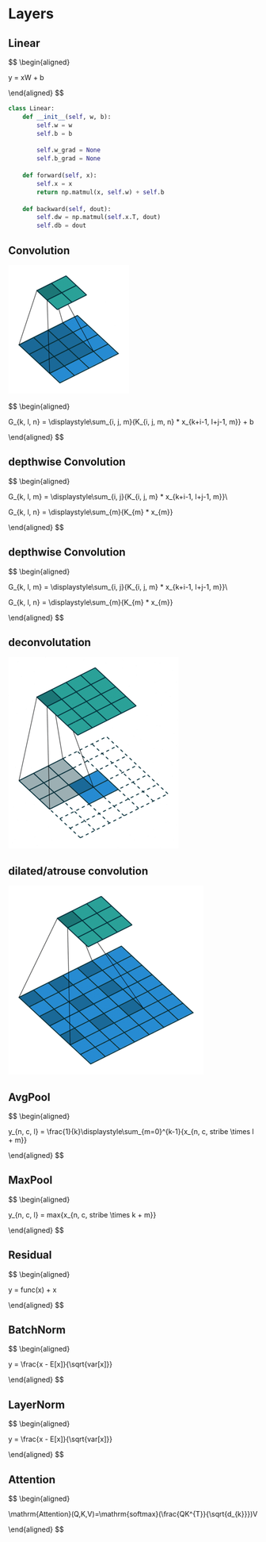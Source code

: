 # Layers

## Linear

$$
\begin{aligned}

y = xW + b

\end{aligned}
$$


```python
class Linear:
    def __init__(self, w, b):
        self.w = w
        self.b = b

        self.w_grad = None
        self.b_grad = None

    def forward(self, x):
        self.x = x
        return np.matmul(x, self.w) + self.b
    
    def backward(self, dout):
        self.dw = np.matmul(self.x.T, dout)
        self.db = dout

```

## Convolution
![alt text](conv.gif)

$$
\begin{aligned}

G_{k, l, n} = \displaystyle\sum_{i, j, m}{K_{i, j, m, n} * x_{k+i-1, l+j-1, m}} + b

\end{aligned}
$$

## depthwise Convolution

$$
\begin{aligned}

G_{k, l, m} = \displaystyle\sum_{i, j}{K_{i, j, m} * x_{k+i-1, l+j-1, m}}\\

G_{k, l, n} = \displaystyle\sum_{m}{K_{m} * x_{m}}

\end{aligned}
$$

## depthwise Convolution

$$
\begin{aligned}

G_{k, l, m} = \displaystyle\sum_{i, j}{K_{i, j, m} * x_{k+i-1, l+j-1, m}}\\

G_{k, l, n} = \displaystyle\sum_{m}{K_{m} * x_{m}}

\end{aligned}
$$

## deconvolutation

![alt text](deconv.gif)


## dilated/atrouse convolution

![alt text](dilation.gif)

## AvgPool

$$
\begin{aligned}

y_{n, c, l} = \frac{1}{k}\displaystyle\sum_{m=0}^{k-1}{x_{n, c, stribe \times l + m}}

\end{aligned}
$$

## MaxPool

$$
\begin{aligned}

y_{n, c, l} = max{x_{n, c, stribe \times k + m}}

\end{aligned}
$$

## Residual

$$
\begin{aligned}

y = func(x) + x

\end{aligned}
$$

## BatchNorm

$$
\begin{aligned}

y = \frac{x - E[x]}{\sqrt{var[x]}}

\end{aligned}
$$

## LayerNorm

$$
\begin{aligned}

y = \frac{x - E[x]}{\sqrt{var[x]}}

\end{aligned}
$$

## Attention

$$
\begin{aligned}

\mathrm{Attention}(Q,K,V)=\mathrm{softmax}(\frac{QK^{T}}{\sqrt{d_{k}}})V

\end{aligned}
$$